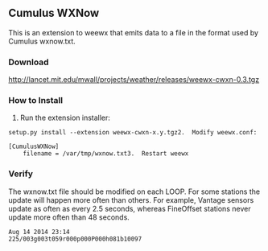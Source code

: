 ## Cumulus WXNow

This is an extension to weewx that emits data to a file in the format used by Cumulus wxnow.txt.

### Download

http://lancet.mit.edu/mwall/projects/weather/releases/weewx-cwxn-0.3.tgz

### How to Install

1.  Run the extension installer:

`setup.py install --extension weewx-cwxn-x.y.tgz2.  Modify weewx.conf:`
~~~~
[CumulusWXNow]
    filename = /var/tmp/wxnow.txt3.  Restart weewx
~~~~
### Verify

The wxnow.txt file should be modified on each LOOP.  For some stations the update will happen more often than others.  For example, Vantage sensors update as often as every 2.5 seconds, whereas FineOffset stations never update more often than 48 seconds.
~~~~
Aug 14 2014 23:14
225/003g003t059r000p000P000h081b10097
~~~~